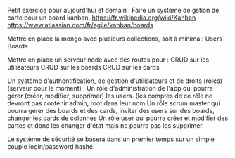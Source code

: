 Petit exercice pour aujourd'hui et demain : 
Faire un système de gstion de carte pour un board kanban.
https://fr.wikipedia.org/wiki/Kanban
https://www.atlassian.com/fr/agile/kanban/boards

Mettre en place la mongo avec plusieurs collections, soit à minima : 
Users
Boards

Mettre en place un serveur node avec des routes pour : 
CRUD sur les utilisateurs
CRUD sur les boards
CRUD sur les cards

Un système d'authentification, de gestion d'utilisateurs et de droits (rôles) (serveur pour le moment) :
Un rôle d'administration de l'app qui pourra gérer (créer, modifier, supprimer) les users. (les comptes de ce rôle ne devront pas contenir admin, root dans leur nom
Un rôle scrum master qui pourra gérer des boards et des cards, inviter des users sur des boards, changer les cards de colonnes
Un rôle user qui pourra créer et modifier des cartes et donc les changer d'état mais ne pourra pas les supprimer.

Le système de sécurité se basera dans un premier temps sur un simple couple login/password hashé.